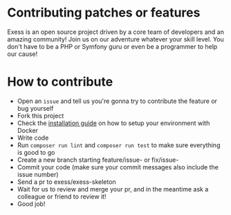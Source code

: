 # Contributing patches or features

Exess is an open source project driven by a core team of developers and an amazing community! 
Join us on our adventure whatever your skill level. 
You don't have to be a PHP or Symfony guru or even be a programmer to help our cause!

# How to contribute

- Open an `issue` and tell us you're gonna try to contribute the feature or bug yourself
- Fork this project
- Check the [installation guide](../docs/installation.md) on how to setup your environment with Docker
- Write code
- Run `composer run lint` and `composer run test` to make sure everything is good to go
- Create a new branch starting feature/issue-<issue-number> or fix/issue-<issue-number>
- Commit your code (make sure your commit messages also include the issue number)
- Send a pr to exess/exess-skeleton
- Wait for us to review and merge your pr, and in the meantime ask a colleague or friend to review it!
- Good job!
